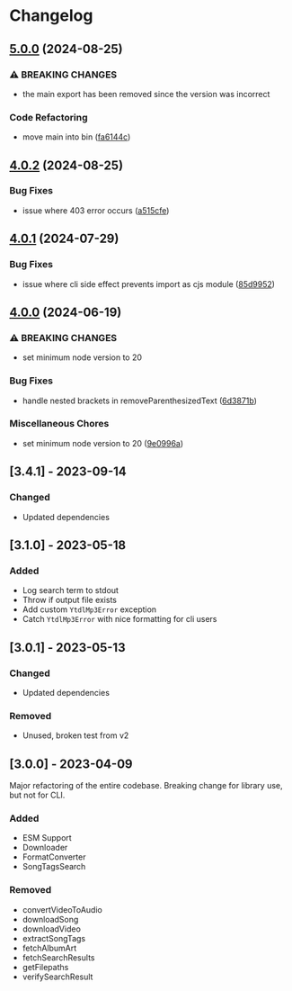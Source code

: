 # Changelog

## [5.0.0](https://github.com/joshunrau/ytdl-mp3/compare/v4.0.2...v5.0.0) (2024-08-25)


### ⚠ BREAKING CHANGES

* the main export has been removed since the version was incorrect

### Code Refactoring

* move main into bin ([fa6144c](https://github.com/joshunrau/ytdl-mp3/commit/fa6144c625f6e8d28f4e493fc55708000e5fb79c))

## [4.0.2](https://github.com/joshunrau/ytdl-mp3/compare/v4.0.1...v4.0.2) (2024-08-25)


### Bug Fixes

* issue where 403 error occurs ([a515cfe](https://github.com/joshunrau/ytdl-mp3/commit/a515cfe3af7f75271fdd5347f5481c9be367ae03))

## [4.0.1](https://github.com/joshunrau/ytdl-mp3/compare/v4.0.0...v4.0.1) (2024-07-29)


### Bug Fixes

* issue where cli side effect prevents import as cjs module ([85d9952](https://github.com/joshunrau/ytdl-mp3/commit/85d99525761a082cc7ba4487688d33cdacd8f853))

## [4.0.0](https://github.com/joshunrau/ytdl-mp3/compare/v3.4.1...v4.0.0) (2024-06-19)


### ⚠ BREAKING CHANGES

* set minimum node version to 20

### Bug Fixes

* handle nested brackets in removeParenthesizedText ([6d3871b](https://github.com/joshunrau/ytdl-mp3/commit/6d3871bf278e1f3dc6bcf1e60fea92ae9d18108b))


### Miscellaneous Chores

* set minimum node version to 20 ([9e0996a](https://github.com/joshunrau/ytdl-mp3/commit/9e0996a41a5cb6c6bad953b5eb142bab9af446e6))

## [3.4.1] - 2023-09-14

### Changed
- Updated dependencies

## [3.1.0] - 2023-05-18

### Added 
- Log search term to stdout
- Throw if output file exists
- Add custom `YtdlMp3Error` exception
- Catch `YtdlMp3Error` with nice formatting for cli users

## [3.0.1] - 2023-05-13

### Changed
- Updated dependencies

### Removed
- Unused, broken test from v2

## [3.0.0] - 2023-04-09

Major refactoring of the entire codebase. Breaking change for library use, but not for CLI.

### Added
- ESM Support
- Downloader
- FormatConverter
- SongTagsSearch

### Removed
- convertVideoToAudio
- downloadSong
- downloadVideo
- extractSongTags
- fetchAlbumArt
- fetchSearchResults
- getFilepaths
- verifySearchResult
